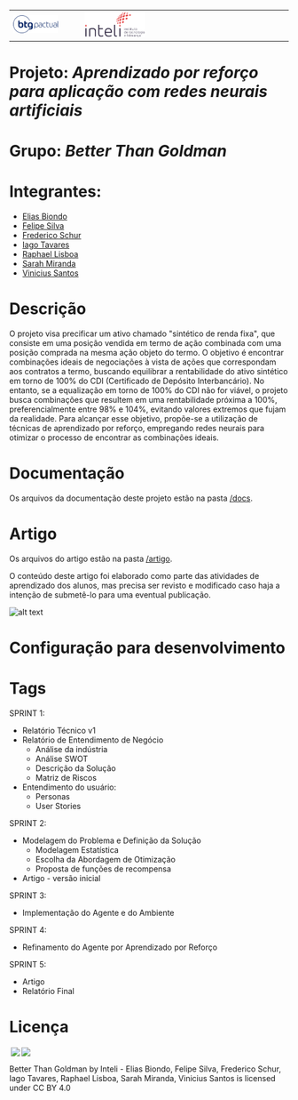 <table>
<tr>
<td>
<a href= "https://www.btgpactual.com/"><img src="./artefatos/img/btg-logo-blue.png" alt="BTG Pactual" border="0" width="70%"></a>
</td>
<td><a href= "https://www.inteli.edu.br/"><img src="./artefatos/img/logo-inteli.png" alt="Inteli - Instituto de Tecnologia e Liderança" border="0" width="30%"></a>
</td>
</tr>
</table>

# Projeto: *Aprendizado por reforço para aplicação com redes neurais artificiais*

# Grupo: *Better Than Goldman*

# Integrantes:

* [Elias Biondo](elias.biondo@sou.inteli.edu.br)
* [Felipe Silva](felipe.silva@sou.inteli.edu.br>)
* [Frederico Schur](frederico.schur@sou.inteli.edu.br)
* [Iago Tavares](iago.tavares@sou.inteli.edu.br)
* [Raphael Lisboa](raphael.antunes@sou.inteli.edu.br)
* [Sarah Miranda](sarah.ribeiro@sou.inteli.edu.br)
* [Vinicius Santos](vinicius.santos@sou.inteli.edu.br)

# Descrição

O projeto visa precificar um ativo chamado "sintético de renda fixa", que consiste em uma posição vendida em termo de ação combinada com uma posição comprada na mesma ação objeto do termo. O objetivo é encontrar combinações ideais de negociações à vista de ações que correspondam aos contratos a termo, buscando equilibrar a rentabilidade do ativo sintético em torno de 100% do CDI (Certificado de Depósito Interbancário). No entanto, se a equalização em torno de 100% do CDI não for viável, o projeto busca combinações que resultem em uma rentabilidade próxima a 100%, preferencialmente entre 98% e 104%, evitando valores extremos que fujam da realidade. Para alcançar esse objetivo, propõe-se a utilização de técnicas de aprendizado por reforço, empregando redes neurais para otimizar o processo de encontrar as combinações ideais.

# Documentação

Os arquivos da documentação deste projeto estão na pasta [/docs](/docs).


# Artigo

Os arquivos do artigo estão na pasta [/artigo](/artigo). 

O conteúdo deste artigo foi elaborado como parte das atividades de aprendizado dos alunos, mas precisa ser revisto e modificado caso haja a intenção de submetê-lo para uma eventual publicação.


![alt text](image2.png)

# Configuração para desenvolvimento



# Tags

SPRINT 1: 
 - Relatório Técnico v1
 - Relatório de Entendimento de Negócio
   - Análise da indústria
   - Análise SWOT
   - Descrição da Solução
   - Matriz de Riscos
 - Entendimento do usuário:
   - Personas
   - User Stories

SPRINT 2: 
- Modelagem do Problema e Definição da Solução
  -  Modelagem Estatística
  -  Escolha da Abordagem de Otimização
  -  Proposta de funções de recompensa
- Artigo - versão inicial
  
SPRINT 3:
- Implementação do Agente e do Ambiente

SPRINT 4:
- Refinamento do Agente por Aprendizado por Reforço
  
SPRINT 5:
- Artigo
- Relatório Final


# Licença

<img style="height:22px!important;margin-left:3px;vertical-align:text-bottom;" src="https://mirrors.creativecommons.org/presskit/icons/cc.svg?ref=chooser-v1"><img style="height:22px!important;margin-left:3px;vertical-align:text-bottom;" src="https://mirrors.creativecommons.org/presskit/icons/by.svg?ref=chooser-v1"><p xmlns:cc="http://creativecommons.org/ns#" xmlns:dct="http://purl.org/dc/terms/">

Better Than Goldman by Inteli - Elias Biondo, Felipe Silva, Frederico Schur, Iago Tavares, Raphael Lisboa, Sarah Miranda, Vinicius Santos is licensed under CC BY 4.0 